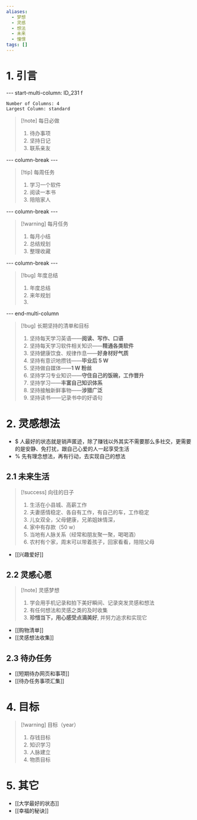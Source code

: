 ```yaml
---
aliases:
  - 梦想
  - 灵感
  - 想法
  - 未来
  - 憧憬
tags: []
---
```

# 1. 引言

--- start-multi-column: ID_231 f
```column-settings
Number of Columns: 4
Largest Column: standard
```

> [!note] 每日必做
> 1. 待办事项
> 2. 坚持日记
> 3. 联系亲友

--- column-break ---

> [!tip] 每周任务
> 1. 学习一个软件
> 2. 阅读一本书
> 3. 陪陪家人


--- column-break ---

> [!warning] 每月任务
> 1. 每月小结
> 2. 总结规划
> 3. 整理收藏


--- column-break ---

>[!bug] 年度总结
>1. 年度总结
>2. 来年规划
>3. 



--- end-multi-column

> [!bug] 长期坚持的清单和目标
> 1. 坚持每天学习英语——**阅读、写作、口语**
> 2. 坚持每天学习软件相关知识——**精通各类软件**
> 3. 坚持健康饮食、规律作息——**好身材好气质**
> 4. 坚持有意识地攒钱——**毕业后 5 W**
> 5. 坚持做自媒体——**1 W 粉丝**
> 6. 坚持学习专业知识——**守住自己的饭碗，工作晋升**
> 7. 坚持学习——**丰富自己知识体系**
> 8. 坚持接触新鲜事物——**涉猎广泛**
> 9. 坚持读书——记录书中的好语句
# 2. 灵感想法
- $ 人最好的状态就是销声匿迹，除了赚钱以外其实不需要那么多社交，更需要的是安静、免打扰，跟自己心爱的人一起享受生活
- % 先有理念想法，再有行动，去实现自己的想法
## 2.1 未来生活 
> [!success] 向往的日子
> 1. 生活在小县城、高薪工作
> 2. 夫妻感情稳定、各自有工作，有自己的车，工作稳定
> 3. 儿女双全，父母健康，兄弟姐妹情深，
> 4. 家中有存款（50 w）
> 5. 当地有人脉关系（经常和朋友聚一聚，喝喝酒）
> 6. 农村有个家，周末可以带着孩子，回家看看，陪陪父母
- [[兴趣爱好]]
## 2.2 灵感心愿

> [!note] 灵感梦想
> 1. 学会用手机记录和拍下美好瞬间、记录突发灵感和想法
> 2. 有任何想法和灵感之类的及时收集
> 3. **珍惜当下，用心感受点滴美好**, 并努力追求和实现它
- [[购物清单]] 
- [[灵感想法收集]]
## 2.3 待办任务 
-  [[短期待办网页和事项]]
- [[待办任务事项汇集]]

# 4. 目标
> [!warning] 目标（year）
> 1. 存钱目标 
> 2. 知识学习 
> 3. 人脉建立 
> 4. 物质目标 
# 5. 其它
- [[大学最好的状态]]
- [[幸福的秘诀]]